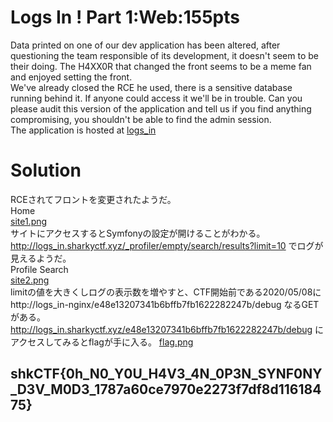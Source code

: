 # Logs In ! Part 1:Web:155pts
Data printed on one of our dev application has been altered, after questioning the team responsible of its development, it doesn't seem to be their doing. The H4XX0R that changed the front seems to be a meme fan and enjoyed setting the front.  
We've already closed the RCE he used, there is a sensitive database running behind it. If anyone could access it we'll be in trouble. Can you please audit this version of the application and tell us if you find anything compromising, you shouldn't be able to find the admin session.  
The application is hosted at [logs_in](http://logs_in.sharkyctf.xyz/)  

# Solution
RCEされてフロントを変更されたようだ。  
Home  
[site1.png](site/site1.png)  
サイトにアクセスするとSymfonyの設定が開けることがわかる。  
http://logs_in.sharkyctf.xyz/_profiler/empty/search/results?limit=10 でログが見えるようだ。  
Profile Search  
[site2.png](site/site2.png)  
limitの値を大きくしログの表示数を増やすと、CTF開始前である2020/05/08にhttp://logs_in-nginx/e48e13207341b6bffb7fb1622282247b/debug なるGETがある。  
http://logs_in.sharkyctf.xyz/e48e13207341b6bffb7fb1622282247b/debug にアクセスしてみるとflagが手に入る。
[flag.png](site/flag.png)  

## shkCTF{0h_N0_Y0U_H4V3_4N_0P3N_SYNF0NY_D3V_M0D3_1787a60ce7970e2273f7df8d11618475}